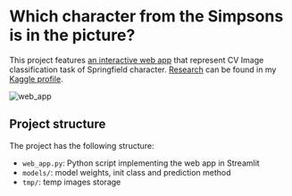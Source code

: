 # Which character from the Simpsons is in the picture?

This project features [an interactive web app](https://share.streamlit.io/dailysergey/streamlit-simpsons/web_app.py) that represent CV Image classification task of Springfield character. [Research](https://www.kaggle.com/dailysergey/simpsons-image-classification-task) can be found in my [Kaggle profile](https://www.kaggle.com/dailysergey).

![web_app](https://images5.alphacoders.com/108/1085900.jpg)


## Project structure

The project has the following structure:
- `web_app.py`: Python script implementing the web app in Streamlit
- `models/`: model weights, init class and prediction method
- `tmp/`: temp images storage
